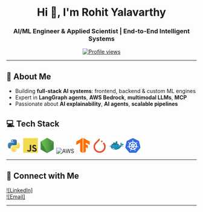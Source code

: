 <h1 align="center">Hi 👋, I'm Rohit Yalavarthy</h1>
<h3 align="center">AI/ML Engineer & Applied Scientist | End-to-End Intelligent Systems</h3>

<p align="center">
  <a href="https://github.com/rohityalavarthy"><img src="https://komarev.com/ghpvc/?username=rohityalavarthy&style=flat-square" alt="Profile views"></a>
</p>

---

## 💼 About Me
- Building **full-stack AI systems**: frontend, backend & custom ML engines  
- Expert in **LangGraph agents**, **AWS Bedrock**, **multimodal LLMs**, **MCP**  
- Passionate about **AI explainability**, **AI agents**, **scalable pipelines**

## 💻 Tech Stack

<p align="left">
  <img src="https://raw.githubusercontent.com/devicons/devicon/master/icons/python/python-original.svg" alt="Python" width="40" height="40" />
  <img src="https://raw.githubusercontent.com/devicons/devicon/master/icons/javascript/javascript-original.svg" alt="JavaScript" width="40" height="40" />
  <img src="https://raw.githubusercontent.com/devicons/devicon/master/icons/nodejs/nodejs-original.svg" alt="Node.js" width="40" height="40" />
  <img src="https://raw.githubusercontent.com/devicons/devicon/master/icons/aws/aws-original.svg" alt="AWS" width="40" height="40" />
  <img src="https://raw.githubusercontent.com/devicons/devicon/master/icons/tensorflow/tensorflow-original.svg" alt="TensorFlow" width="40" height="40" />
  <img src="https://raw.githubusercontent.com/devicons/devicon/master/icons/pytorch/pytorch-original.svg" alt="PyTorch" width="40" height="40" />
  <img src="https://raw.githubusercontent.com/devicons/devicon/master/icons/docker/docker-original.svg" alt="Docker" width="40" height="40" />
  <img src="https://raw.githubusercontent.com/devicons/devicon/master/icons/kubernetes/kubernetes-plain.svg" alt="Kubernetes" width="40" height="40" />
</p>

---

## 🔗 Connect with Me

[![LinkedIn]](https://linkedin.com/in/rohityalavarthy)  
[![Email]](mailto:rohity.alavarthy@example.com)

---
<!--
**rohityalavarthy/rohityalavarthy** is a ✨ _special_ ✨ repository because its `README.md` appears on your GitHub profile.
-->
